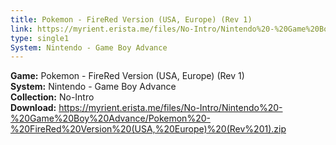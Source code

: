 ```yaml
---
title: Pokemon - FireRed Version (USA, Europe) (Rev 1)
link: https://myrient.erista.me/files/No-Intro/Nintendo%20-%20Game%20Boy%20Advance/Pokemon%20-%20FireRed%20Version%20(USA,%20Europe)%20(Rev%201).zip
type: single1
System: Nintendo - Game Boy Advance
---
```

<b>Game:</b> Pokemon - FireRed Version (USA, Europe) (Rev 1)<br>
<b>System:</b> Nintendo - Game Boy Advance<br>
<b>Collection:</b> No-Intro<br>
<b>Download:</b> https://myrient.erista.me/files/No-Intro/Nintendo%20-%20Game%20Boy%20Advance/Pokemon%20-%20FireRed%20Version%20(USA,%20Europe)%20(Rev%201).zip